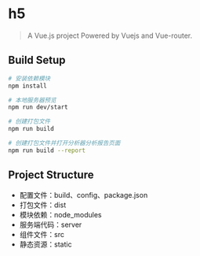 # h5

> A Vue.js project
> Powered by Vuejs and Vue-router.

## Build Setup

``` bash
# 安装依赖模块
npm install

# 本地服务器预览
npm run dev/start

# 创建打包文件
npm run build

# 创建打包文件并打开分析器分析报告页面
npm run build --report
```

## Project Structure
- 配置文件：build、config、package.json
- 打包文件：dist
- 模块依赖：node_modules
- 服务端代码：server
- 组件文件：src
- 静态资源：static

